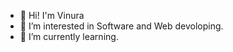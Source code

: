 - 👋 Hi! I'm Vinura
- 👀 I’m interested in Software and Web devoloping.
- 🌱 I’m currently learning.


<!---
VinuraPathirana/VinuraPathirana is a ✨ special ✨ repository because its `README.md` (this file) appears on your GitHub profile.
You can click the Preview link to take a look at your changes.
--->
